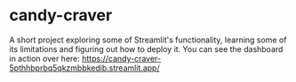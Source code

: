 # candy-craver

A short project exploring some of Streamlit's functionality, learning some of its limitations and figuring out how to deploy it. You can see the dashboard in action over here: https://candy-craver-5pthhbprbq5qkzmbbkedib.streamlit.app/
